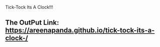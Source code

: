 Tick-Tock Its A Clock!!!
## The OutPut Link:  https://areenapanda.github.io/tick-tock-its-a-clock-/
